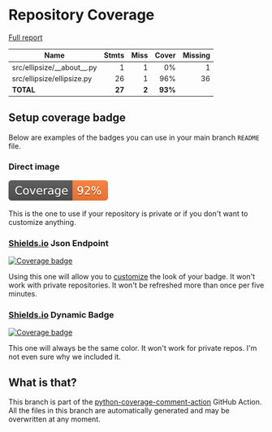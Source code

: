 # Repository Coverage

[Full report](https://htmlpreview.github.io/?https://github.com/andgineer/ellipsize/blob/python-coverage-comment-action-data/htmlcov/index.html)

| Name                           |    Stmts |     Miss |   Cover |   Missing |
|------------------------------- | -------: | -------: | ------: | --------: |
| src/ellipsize/\_\_about\_\_.py |        1 |        1 |      0% |         1 |
| src/ellipsize/ellipsize.py     |       26 |        1 |     96% |        36 |
|                      **TOTAL** |   **27** |    **2** | **93%** |           |


## Setup coverage badge

Below are examples of the badges you can use in your main branch `README` file.

### Direct image

[![Coverage badge](https://raw.githubusercontent.com/andgineer/ellipsize/python-coverage-comment-action-data/badge.svg)](https://htmlpreview.github.io/?https://github.com/andgineer/ellipsize/blob/python-coverage-comment-action-data/htmlcov/index.html)

This is the one to use if your repository is private or if you don't want to customize anything.

### [Shields.io](https://shields.io) Json Endpoint

[![Coverage badge](https://img.shields.io/endpoint?url=https://raw.githubusercontent.com/andgineer/ellipsize/python-coverage-comment-action-data/endpoint.json)](https://htmlpreview.github.io/?https://github.com/andgineer/ellipsize/blob/python-coverage-comment-action-data/htmlcov/index.html)

Using this one will allow you to [customize](https://shields.io/endpoint) the look of your badge.
It won't work with private repositories. It won't be refreshed more than once per five minutes.

### [Shields.io](https://shields.io) Dynamic Badge

[![Coverage badge](https://img.shields.io/badge/dynamic/json?color=brightgreen&label=coverage&query=%24.message&url=https%3A%2F%2Fraw.githubusercontent.com%2Fandgineer%2Fellipsize%2Fpython-coverage-comment-action-data%2Fendpoint.json)](https://htmlpreview.github.io/?https://github.com/andgineer/ellipsize/blob/python-coverage-comment-action-data/htmlcov/index.html)

This one will always be the same color. It won't work for private repos. I'm not even sure why we included it.

## What is that?

This branch is part of the
[python-coverage-comment-action](https://github.com/marketplace/actions/python-coverage-comment)
GitHub Action. All the files in this branch are automatically generated and may be
overwritten at any moment.